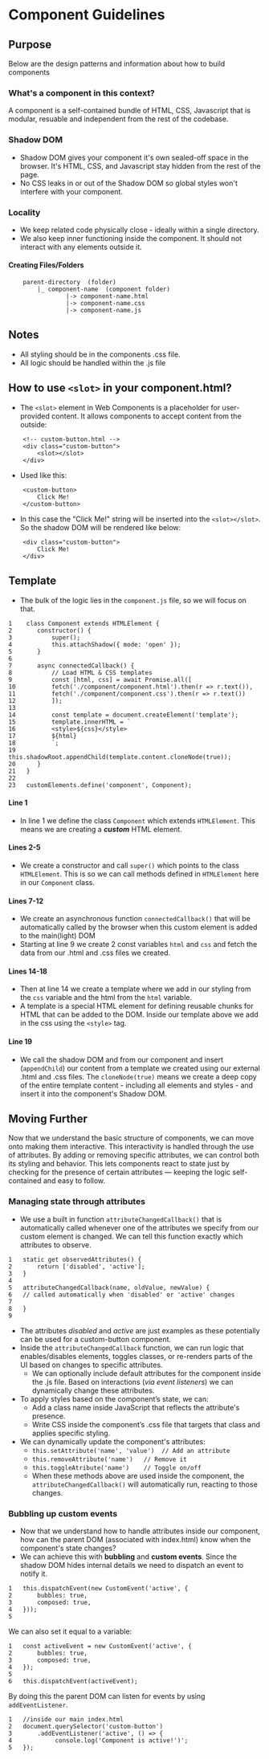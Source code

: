 # Component Guidelines
## Purpose
Below are the design patterns and information about how to build components

### What's a component in this context? 
A component is a self-contained bundle of HTML, CSS, Javascript that is modular, resuable and independent from the rest of the codebase.

### Shadow DOM
- Shadow DOM gives your component it's own sealed-off space in the browser. It's HTML, CSS, and Javascript stay hidden from the rest of the page.
- No CSS leaks in or out of the Shadow DOM so global styles won't interfere with your component.
### Locality
- We keep related code physically close - ideally within a single directory. 
- We also keep inner functioning inside the component. It should not interact with any elements outside it.

#### Creating Files/Folders
```
    parent-directory  (folder)
        |_ component-name  (component folder)
                |-> component-name.html
                |-> component-name.css
                |-> component-name.js
```


## Notes
- All styling should be in the components .css file.
- All logic should be handled within the .js file

## How to use `<slot>` in your component.html?
- The `<slot>` element in Web Components is a placeholder for user-provided content. It allows components to accept content from the outside:
```
    <!-- custom-button.html -->
    <div class="custom-button">
        <slot></slot>
    </div>
```
- Used like this:
```
    <custom-button> 
        Click Me!
    </custom-button>
```
- In this case the "Click Me!" string will be inserted into the `<slot></slot>`. So the shadow DOM will be rendered like below:
``` 
    <div class="custom-button">
        Click Me!
    </div>
```

## Template
- The bulk of the logic lies in the `component.js` file, so we will focus on that.
```
1    class Component extends HTMLElement {
2       constructor() {
3           super();
4           this.attachShadow({ mode: 'open' });
5       }
6
7       async connectedCallback() {
8           // Load HTML & CSS templates
9           const [html, css] = await Promise.all([
10          fetch('./component/component.html').then(r => r.text()),
11          fetch('./component/component.css').then(r => r.text())
12          ]);
13
14          const template = document.createElement('template');
15          template.innerHTML = `
16          <style>${css}</style>
17          ${html}
18          `;
19          this.shadowRoot.appendChild(template.content.cloneNode(true));
20      }
21   }
22
23   customElements.define('component', Component);
```

#### Line 1
- In line 1 we define the class `Component` which extends `HTMLElement`. This means we are creating a _**custom**_ HTML element. 
  
#### Lines 2-5
- We create a constructor and call `super()` which points to the class `HTMLElement`. This is so we can call methods defined in `HTMLElement` here in our `Component` class.
  
#### Lines 7-12
- We create an asynchronous function `connectedCallback()` that will be automatically called by the browser when this custom element is added to the main(light) DOM
- Starting at line 9 we create 2 const variables `html` and `css` and fetch the data from our .html and .css files we created.
  
#### Lines 14-18
- Then at line 14 we create a template where we add in our styling from the `css` variable and the html from the `html` variable. 
- A template is a special HTML element for defining reusable chunks for HTML that can be added to the DOM. Inside our template above we add in the css using the `<style>` tag.

#### Line 19
- We call the shadow DOM and from our component and insert (`appendChild`) our content from a template we created using our external .html and .css files. The `cloneNode(true)` means we create a deep copy of the entire template content - including all elements and styles - and insert it into the component's Shadow DOM. 

## Moving Further
Now that we understand the basic structure of components, we can move onto making them interactive. This interactivity is handled through the use of attributes. By adding or removing specific attributes, we can control both its styling and behavior. This lets components react to state just by checking for the presence of certain attributes — keeping the logic self-contained and easy to follow.
  
### Managing state through attributes
- We use a built in function `attributeChangedCallback()` that is automatically called whenever one of the attributes we specify from our custom element is changed. We can tell this function exactly which attributes to observe.
```
1   static get observedAttributes() {
2       return ['disabled', 'active'];
3   }
4   
5   attributeChangedCallback(name, oldValue, newValue) {
6   // called automatically when 'disabled' or 'active' changes
7
8   }
9
```
- The attributes *disabled* and *active* are just examples as these potentially can be used for a custom-button component.
- Inside the `attributeChangedCallback` function, we can run logic that enables/disables elements, toggles classes, or re-renders parts of the UI based on changes to specific attributes.
  - We can optionally include default attributes for the component inside the .js file. Based on interactions (*via event listeners*) we can dynamically change these attributes. 
- To apply styles based on the component’s state, we can:
  - Add a class name inside JavaScript that reflects the attribute's presence.
  - Write CSS inside the component’s .css file that targets that class and applies specific styling.
- We can dynamically update the component's attributes:
  - `this.setAttribute('name', 'value')  // Add an attribute`
  - `this.removeAttribute('name')   // Remove it`
  - `this.toggleAtribute('name')    // Toggle on/off`
  - When these methods above are used inside the component, the `attributeChangedCallback()` will automatically run, reacting to those changes.

### Bubbling up custom events
- Now that we understand how to handle attributes inside our component, how can the parent DOM (associated with index.html) know when the component's state changes?
- We can achieve this with **bubbling** and **custom events**. Since the shadow DOM hides internal details we need to dispatch an event to notify it. 
```
1   this.dispatchEvent(new CustomEvent('active', {
2       bubbles: true, 
3       composed: true, 
4   }));
5      
```
We can also set it equal to a variable:
```
1   const activeEvent = new CustomEvent('active', {
2       bubbles: true, 
3       composed: true, 
4   });
5   
6   this.dispatchEvent(activeEvent);
```
By doing this the parent DOM can listen for events by using `addEventListener`.
```
1   //inside our main index.html
2   document.querySelector('custom-button')
3       .addEventListener('active', () => {
4            console.log('Component is active!')';
5   }); 
```

